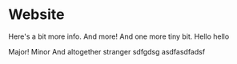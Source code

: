 # Website

Here's a bit more info.
And more! And one more tiny bit. Hello hello

Major! Minor
And altogether stranger
sdfgdsg
asdfasdfadsf
